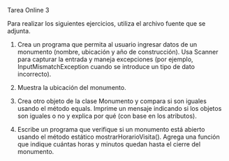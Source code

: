 Tarea Online 3

 Para realizar los siguientes ejercicios, utiliza el archivo fuente que se adjunta.
 
 1. Crea un programa que permita al usuario ingresar datos de un monumento
 (nombre, ubicación y año de construcción). Usa Scanner para capturar la
 entrada y maneja excepciones (por ejemplo, InputMismatchException cuando
 se introduce un tipo de dato incorrecto).

 3. Muestra la ubicación del monumento.
    
 4. Crea otro objeto de la clase Monumento y compara si son iguales usando el
 método equals. Imprime un mensaje indicando si los objetos son iguales o no
 y explica por qué (con base en los atributos).

 5. Escribe un programa que verifique si un monumento está abierto usando el
 método estático mostrarHorarioVisita(). Agrega una función que indique
 cuántas horas y minutos quedan hasta el cierre del monumento.

